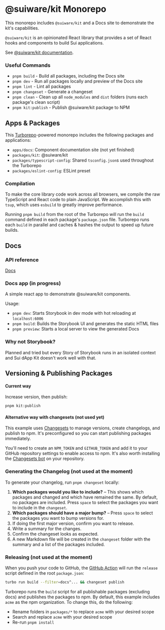 # @suiware/kit Monorepo

This monorepo includes `@suiware/kit` and a Docs site to demonstrate the kit's capabilities.

`@suiware/kit` is an opinionated React library that provides a set of React hooks and components to build Sui applications.

See [@suiware/kit documentation](https://github.com/suiware/kit/tree/main/packages/kit#readme).

### Useful Commands

- `pnpm build` - Build all packages, including the Docs site
- `pnpm dev` - Run all packages locally and preview of the Docs site
- `pnpm lint` - Lint all packages
- `pnpm changeset` - Generate a changeset
- `pnpm clean` - Clean up all `node_modules` and `dist` folders (runs each package's clean script)
- `pnpm kit:publish` - Publish @suiware/kit package to NPM

## Apps & Packages

This [Turborepo](https://turbo.build/repo)-powered monorepo includes the following packages and applications:

- `apps/docs`: Component documentation site (not yet finished)
- `packages/kit`: @suiware/kit
- `packages/typescript-config`: Shared `tsconfig.json`s used throughout the Turborepo
- `packages/eslint-config`: ESLint preset

### Compilation

To make the core library code work across all browsers, we compile the raw TypeScript and React code to plain JavaScript. We accomplish this with `tsup`, which uses `esbuild` to greatly improve performance.

Running `pnpm build` from the root of the Turborepo will run the `build` command defined in each package's `package.json` file. Turborepo runs each `build` in parallel and caches & hashes the output to speed up future builds.

## Docs

### API reference

[Docs](https://github.com/suiware/kit/tree/main/packages/kit#readme)

### Docs app (in progress)

A simple react app to demonstrate @suiware/kit components.

Usage:

- `pnpm dev`: Starts Storybook in dev mode with hot reloading at `localhost:6006`
- `pnpm build`: Builds the Storybook UI and generates the static HTML files
- `pnpm preview`: Starts a local server to view the generated Docs

### Why not Storybook?

Planned and tried but every Story of Storybook runs in an isolated context and Sui dApp Kit doesn't work well with that.

## Versioning & Publishing Packages

#### Current way

Increase version, then publish:

```bash
pnpm kit:publish
```

#### Alternative way with changesets (not used yet)

This example uses [Changesets](https://github.com/changesets/changesets) to manage versions, create changelogs, and publish to npm. It's preconfigured so you can start publishing packages immediately.

You'll need to create an `NPM_TOKEN` and `GITHUB_TOKEN` and add it to your GitHub repository settings to enable access to npm. It's also worth installing the [Changesets bot](https://github.com/apps/changeset-bot) on your repository.

### Generating the Changelog  (not used at the moment)

To generate your changelog, run `pnpm changeset` locally:

1. **Which packages would you like to include?** – This shows which packages and changed and which have remained the same. By default, no packages are included. Press `space` to select the packages you want to include in the `changeset`.
1. **Which packages should have a major bump?** – Press `space` to select the packages you want to bump versions for.
1. If doing the first major version, confirm you want to release.
1. Write a summary for the changes.
1. Confirm the changeset looks as expected.
1. A new Markdown file will be created in the `changeset` folder with the summary and a list of the packages included.

### Releasing (not used at the moment)

When you push your code to GitHub, the [GitHub Action](https://github.com/changesets/action) will run the `release` script defined in the root `package.json`:

```bash
turbo run build --filter=docs^... && changeset publish
```

Turborepo runs the `build` script for all publishable packages (excluding docs) and publishes the packages to npm. By default, this example includes `acme` as the npm organization. To change this, do the following:

- Rename folders in `packages/*` to replace `acme` with your desired scope
- Search and replace `acme` with your desired scope
- Re-run `pnpm install`
